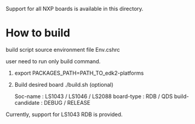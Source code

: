 Support for all NXP boards is available in this directory.

# How to build

build script source environment file Env.cshrc

user need to run only build command.

1. export PACKAGES_PATH=PATH_TO_edk2-platforms

2. Build desired board
   ./build.sh <SoC-name> <board-type> <build-candidate> <clean> (optional)

   Soc-name        : LS1043 / LS1046 / LS2088
   board-type      : RDB / QDS
   build-candidate : DEBUG / RELEASE

Currently, support for LS1043 RDB is provided.
